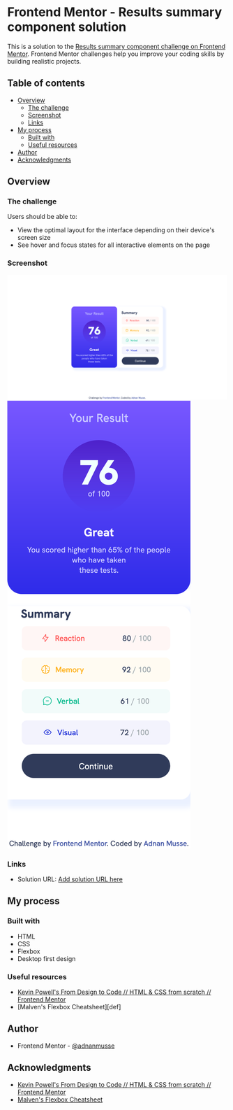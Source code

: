 # Frontend Mentor - Results summary component solution

This is a solution to the [Results summary component challenge on Frontend Mentor](https://www.frontendmentor.io/challenges/results-summary-component-CE_K6s0maV). Frontend Mentor challenges help you improve your coding skills by building realistic projects.

## Table of contents

- [Overview](#overview)
  - [The challenge](#the-challenge)
  - [Screenshot](#screenshot)
  - [Links](#links)
- [My process](#my-process)
  - [Built with](#built-with)
  - [Useful resources](#useful-resources)
- [Author](#author)
- [Acknowledgments](#acknowledgments)


## Overview

### The challenge

Users should be able to:

- View the optimal layout for the interface depending on their device's screen size
- See hover and focus states for all interactive elements on the page


### Screenshot

![](/assets/images/Frontend%20Mentor%20Results%20summary%20component.png)
![](/assets/images/Frontend%20Mentor%20Results%20summary%20component-mobile.png)



### Links

- Solution URL: [Add solution URL here](https://your-solution-url.com)


## My process

### Built with

- HTML
- CSS
- Flexbox
- Desktop first design




### Useful resources

 - [Kevin Powell's From Design to Code // HTML & CSS from scratch // Frontend Mentor](https://www.youtube.com/watch?v=KqFAs5d3Yl8)
 - [Malven's Flexbox Cheatsheet][def]



## Author

- Frontend Mentor - [@adnanmusse](https://www.frontendmentor.io/profile/adnanmusse)



## Acknowledgments

 - [Kevin Powell's From Design to Code // HTML & CSS from scratch // Frontend Mentor](https://www.youtube.com/watch?v=KqFAs5d3Yl8)
 - [Malven's Flexbox Cheatsheet](https://flexbox.malven.co/)